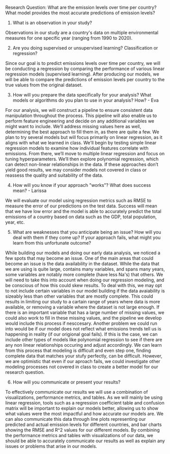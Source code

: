 Research Question: What are the emission levels over time per country? What model provides the most accurate predictions of emission levels? 

1. What is an observation in your study?

Observations in our study are a country's data on multiple environmental measures for one specific year (ranging from 1990 to 2020). 

2. Are you doing supervised or unsupervised learning? Classification or regression?

Since our goal is to predict emissions levels over time per country, we will be conducting a regression by comparing the performance of various linear regression models (supervised learning). After producing our models, we will be able to compare the predictions of emission levels per country to the true values from the original dataset. 

3. How will you prepare the data specifically for your analysis? What models or algorithms do you plan to use in your analysis? How? - Eva

For our analysis, we will construct a pipeline to ensure consistent data manipulation throughout the process. This pipeline will also enable us to perform feature engineering and decide on any additional variables we might want to include. We’ll address missing values here as well, determining the best approach to fill them in, as there are quite a few. We plan to try several models but will focus primarily on linear regression, as it aligns with what we learned in class. We'll begin by testing simple linear regression models to examine how individual features correlate with emissions. From there, we’ll move to multiple linear regression and focus on tuning hyperparameters. We’ll then explore polynomial regression, which can detect non-linear relationships in the data. If these approaches don’t yield good results, we may consider models not covered in class or reassess the quality and suitability of the data.

4. How will you know if your approach "works"? What does success mean? - Larissa

We will evaluate our model using regression metrics such as RMSE to measure the error of our predictions on the test data. Success will mean that we have low error and the model is able to accurately predict the total emissions of a country based on data such as the GDP, total population, year, etc.

5. What are weaknesses that you anticipate being an issue? How will you deal with them if they come up? If your approach fails, what might you learn from this unfortunate outcome?

While building our models and doing our early data analysis, we noticed a few spots that may become an issue. One of the main areas that could become an issue is the data availability in the dataset. While the data that we are using is quite large, contains many variables, and spans many years, some variables are notably more complete (have less Na's) that others. We will need to take this into account when doing our regression modeling, and be conscious of how this could skew results. To deal with this, we may opt to not include certain variables in our model building if the data avaiability is sizeably less than other variables that are mostly complete. This could results in limiting our study to a cartain range of years where data is more available, or removing a variable where the dataset is not large enough. If there is an important variable that has a large number of missing values, we could also work to fill in these missing values, and the pipeline we develop would include this process if nesccesary. Another problem we could run into would be if our model does not reflect what emissions trends tell us is happening in reality (if our origional goal fails). If this is the case, we can include other types of models like polynomial regression to see if there are any non linear relationships occuring and adjust accordingly. We can learn from this process that modeling is difficult and even step one, finding complete data that matches your stufy perfectly, can be difficult. However, we are optimistic that even if our aproach fails, we could investigate other modeling processes not covered in class to create a better model for our research question. 

6. How will you communicate or present your results?
   
To effectively communicate our results we will use a combination of visualizations, performance metrics, and tables. As we will mainly be using linear regression, tools such as a regression coefficient table and confusion matrix will be important to explain our models better, allowing us to show what values were the most impactful and how accurate our models are. We can also communicate this data through line plots representing our predicted and actual emission levels for different countries, and bar charts showing the RMSE and R^2 values for our different models. By combining the performance metrics and tables with visualizations of our data, we should be able to accurately communicate our results as well as explain any issues or problems that arise in our models.

